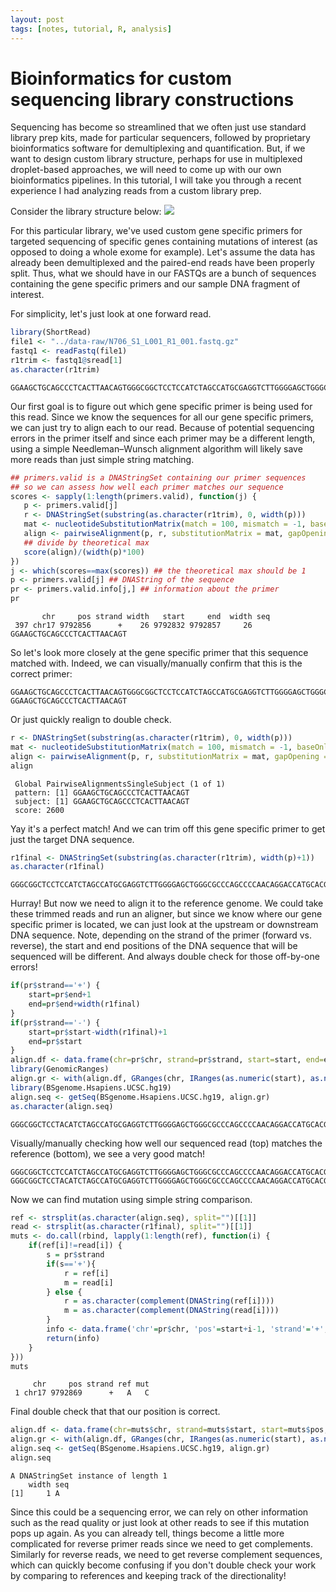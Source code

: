 ```yaml
---
layout: post
tags: [notes, tutorial, R, analysis]
---
```


# Bioinformatics for custom sequencing library constructions

Sequencing has become so streamlined that we often just use standard library prep kits, made for particular sequencers, followed by proprietary bioinformatics software for demultiplexing and quantification. But, if we want to design custom library structure, perhaps for use in multiplexed droplet-based approaches, we will need to come up with our own bioinformatics pipelines. In this tutorial, I will take you through a recent experience I had analyzing reads from a custom library prep. 

Consider the library structure below:
<img src="{{ site.url }}/assets/blog/librarystructure.png" class="img-responsive">

For this particular library, we've used custom gene specific primers for targeted sequencing of specific genes containing mutations of interest (as opposed to doing a whole exome for example). Let's assume the data has already been demultiplexed and the paired-end reads have been properly split. Thus, what we should have in our FASTQs are a bunch of sequences containing the gene specific primers and our sample DNA fragment of interest. 

For simplicity, let's just look at one forward read.

```r
library(ShortRead)
file1 <- "../data-raw/N706_S1_L001_R1_001.fastq.gz"  
fastq1 <- readFastq(file1)
r1trim <- fastq1@sread[1] 
as.character(r1trim)
```

```
GGAAGCTGCAGCCCTCACTTAACAGTGGGCGGCTCCTCCATCTAGCCATGCGAGGTCTTGGGGAGCTGGGCGCCCAGCCCCAACAGGACCATGCACGCTGGCCCCGGGGCAGCAGCCTGTCCGAGTGCA
```

Our first goal is to figure out which gene specific primer is being used for this read. Since we know the sequences for all our gene specific primers, we can just try to align each to our read. Because of potential sequencing errors in the primer itself and since each primer may be a different length, using a simple Needleman–Wunsch alignment algorithm will likely save more reads than just simple string matching. 

```r
## primers.valid is a DNAStringSet containing our primer sequences
## so we can assess how well each primer matches our sequence
scores <- sapply(1:length(primers.valid), function(j) {    
   p <- primers.valid[j]       
   r <- DNAStringSet(substring(as.character(r1trim), 0, width(p)))  
   mat <- nucleotideSubstitutionMatrix(match = 100, mismatch = -1, baseOnly = TRUE)     
   align <- pairwiseAlignment(p, r, substitutionMatrix = mat, gapOpening = -1, gapExtension = -1) 
   ## divide by theoretical max
   score(align)/(width(p)*100) 
}) 
j <- which(scores==max(scores)) ## the theoretical max should be 1
p <- primers.valid[j] ## DNAString of the sequence
pr <- primers.valid.info[j,] ## information about the primer
pr
```
 
```
       chr     pos strand width   start     end  width seq       
 397 chr17 9792856      +    26 9792832 9792857     26 GGAAGCTGCAGCCCTCACTTAACAGT
```

So let's look more closely at the gene specific primer that this sequence matched with. Indeed, we can visually/manually confirm that this is the correct primer:
```
GGAAGCTGCAGCCCTCACTTAACAGTGGGCGGCTCCTCCATCTAGCCATGCGAGGTCTTGGGGAGCTGGGCGCCCAGCCCCAACAGGACCATGCACGCTGGCCCCGGGGCAGCAGCCTGTCCGAGTGCA
GGAAGCTGCAGCCCTCACTTAACAGT
```

Or just quickly realign to double check.

```r
r <- DNAStringSet(substring(as.character(r1trim), 0, width(p)))   
mat <- nucleotideSubstitutionMatrix(match = 100, mismatch = -1, baseOnly = TRUE)      
align <- pairwiseAlignment(p, r, substitutionMatrix = mat, gapOpening = -1, gapExtension = -1)  
align
```

```
 Global PairwiseAlignmentsSingleSubject (1 of 1)     
 pattern: [1] GGAAGCTGCAGCCCTCACTTAACAGT   
 subject: [1] GGAAGCTGCAGCCCTCACTTAACAGT   
 score: 2600 
```

Yay it's a perfect match! And we can trim off this gene specific primer to get just the target DNA sequence.

```r
r1final <- DNAStringSet(substring(as.character(r1trim), width(p)+1))
as.character(r1final)

```

```
GGGCGGCTCCTCCATCTAGCCATGCGAGGTCTTGGGGAGCTGGGCGCCCAGCCCCAACAGGACCATGCACGCTGGCCCCGGGGCAGCAGCCTGTCCGAGTGCA
```

Hurray! But now we need to align it to the reference genome. We could take these trimmed reads and run an aligner, but since we know where our gene specific primer is located, we can just look at the upstream or downstream DNA sequence. Note, depending on the strand of the primer (forward vs. reverse), the start and end positions of the DNA sequence that will be sequenced will be different. And always double check for those off-by-one errors!

```r
if(pr$strand=='+') {  
    start=pr$end+1      
    end=pr$end+width(r1final) 
} 
if(pr$strand=='-') {  
    start=pr$start-width(r1final)+1    
    end=pr$start      
}
align.df <- data.frame(chr=pr$chr, strand=pr$strand, start=start, end=end)
library(GenomicRanges)  
align.gr <- with(align.df, GRanges(chr, IRanges(as.numeric(start), as.numeric(end)), strand=strand)) 
library(BSgenome.Hsapiens.UCSC.hg19)         
align.seq <- getSeq(BSgenome.Hsapiens.UCSC.hg19, align.gr)       
as.character(align.seq)        
```

```
GGGCGGCTCCTACATCTAGCCATGCGAGGTCTTGGGGAGCTGGGCGCCCAGCCCCAACAGGACCATGCACGCTGGCCCCGGGGCAGCAGCCTGTCCGAGTGCA
```

Visually/manually checking how well our sequenced read (top) matches the reference (bottom), we see a very good match!
```
GGGCGGCTCCTCCATCTAGCCATGCGAGGTCTTGGGGAGCTGGGCGCCCAGCCCCAACAGGACCATGCACGCTGGCCCCGGGGCAGCAGCCTGTCCGAGTGCA
GGGCGGCTCCTACATCTAGCCATGCGAGGTCTTGGGGAGCTGGGCGCCCAGCCCCAACAGGACCATGCACGCTGGCCCCGGGGCAGCAGCCTGTCCGAGTGCA
```

Now we can find mutation using simple string comparison. 

```r
ref <- strsplit(as.character(align.seq), split="")[[1]]
read <- strsplit(as.character(r1final), split="")[[1]]
muts <- do.call(rbind, lapply(1:length(ref), function(i) {       
    if(ref[i]!=read[i]) {   
        s = pr$strand       
        if(s=='+'){         
            r = ref[i]      
            m = read[i]     
        } else {  
            r = as.character(complement(DNAString(ref[i])))      
            m = as.character(complement(DNAString(read[i])))     
        }         
        info <- data.frame('chr'=pr$chr, 'pos'=start+i-1, 'strand'='+', 'ref'=r, 'mut'=m)        
        return(info)        
    }   
}))
muts
```

```
     chr     pos strand ref mut     
 1 chr17 9792869      +   A   C
```

Final double check that that our position is correct.

```r
align.df <- data.frame(chr=muts$chr, strand=muts$start, start=muts$pos, end=muts$pos) 
align.gr <- with(align.df, GRanges(chr, IRanges(as.numeric(start), as.numeric(end)), strand=strand)) 
align.seq <- getSeq(BSgenome.Hsapiens.UCSC.hg19, align.gr)
align.seq
```

```
A DNAStringSet instance of length 1 
    width seq
[1]     1 A
 ```

Since this could be a sequencing error, we can rely on other information such as the read quality or just look at other reads to see if this mutation pops up again. As you can already tell, things become a little more complicated for reverse primer reads since we need to get complements. Similarly for reverse reads, we need to get reverse complement sequences, which can quickly become confusing if you don't double check your work by comparing to references and keeping track of the directionality!


